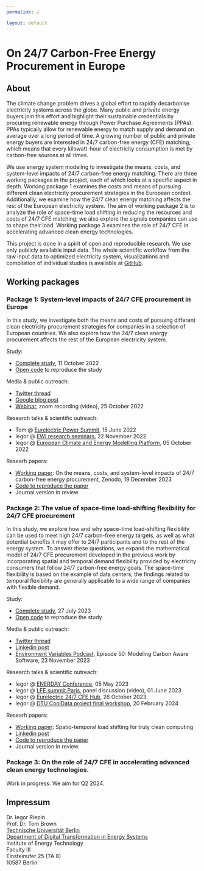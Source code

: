 ```yaml
---
permalink: /

layout: default
---
```


# On 24/7 Carbon-Free Energy Procurement in Europe

## About

The climate change problem drives a global effort to rapidly decarbonise electricity systems across the globe. Many public and private energy buyers join this effort and highlight their sustainable credentials by procuring renewable energy through Power Purchase Agreements (PPAs). PPAs typically allow for renewable energy to match supply and demand on average over a long period of time. A growing number of public and private energy buyers are interested in 24/7 carbon-free energy (CFE) matching, which means that every kilowatt-hour of electricity consumption is met by carbon-free sources at all times.

We use energy system modeling to investigate the means, costs, and system-level impacts of 24/7 carbon-free energy matching. There are three working packages in the project, each of which looks at a specific aspect in depth. Working package 1 examines the costs and means of pursuing different clean electricity procurement strategies in the European context. Additionally, we examine how the 24/7 clean energy matching affects the rest of the European electricity system. The aim of working package 2 is to analyze the role of space-time load shifting in reducing the resources and costs of 24/7 CFE matching; we also explore the signals companies can use to shape their load. Working package 3 examines the role of 24/7 CFE in accelerating advanced clean energy technologies.

This project is done in a spirit of open and reproducible research. We use only publicly available input data. The whole scientific workflow from the raw input data to optimized electricity system, visualizations and compilation of individual studies is available at [GitHub](https://github.com/PyPSA/247-cfe).


## Working packages

### Package 1: System-level impacts of 24/7 CFE procurement in Europe

In this study, we investigate both the means and costs of pursuing different clean electricity procurement strategies for companies in a selection of European countries. We also explore how the 24/7 clean energy procurement affects the rest of the European electricity system.

Study:

- [Complete study](https://zenodo.org/records/7180097), 11 October 2022 
- [Open code](https://zenodo.org/record/7181236) to reproduce the study

Media & public outreach:

- [Twitter thread](https://twitter.com/nworbmot/status/1579810935702982656)
- [Google blog post](https://blog.google/around-the-globe/google-europe/how-carbon-free-energy-around-the-clock-can-work/)
- [Webinar](https://youtu.be/oha2Jw2NVl8), zoom recording (video), 25 October 2022

Research talks & scientific outreach:

- Tom @ [Eurelectric Power Summit](https://nworbmot.org/energy/brown-eurelectric.pdf), 15 June 2022
- Iegor @ [EWI research seminars](https://www.dropbox.com/s/gigfxo8dbe1e3ge/IRiepin_EWI_247CFE_22112022.pdf?dl=0), 22 November 2022
- Iegor @ [European Climate and Energy Modelling Platform](https://drive.google.com/file/d/1h6hWTuE9RbsfVprHrJEGsC-qWsbR5lZ3/view?usp=sharing), 05 October 2022

Researh papers: 

- [Working paper](https://zenodo.org/records/10407830): On the means, costs, and system-level impacts of 24/7 carbon-free energy procurement, Zenodo, 19 December 2023
- [Code to reproduce the paper](https://github.com/Irieo/247-procurement-paper)
- Journal version in review.


### Package 2: The value of space-time load-shifting flexibility for 24/7 CFE procurement

In this study, we explore how and why space-time load-shifting flexibility can be used to meet high 24/7 carbon-free energy targets, as well as what potential benefits it may offer to 24/7 participants and to the rest of the energy system. To answer these questions, we expand the mathematical model of 24/7 CFE procurement developed in the previous work by incorporating spatial and temporal demand flexibility provided by electricity consumers that follow 24/7 carbon-free energy goals. The space-time flexibility is based on the example of data centers; the findings related to temporal flexibility are generally applicable to a wide range of companies with flexible demand.

Study:

- [Complete study](https://zenodo.org/record/8185849), 27 July 2023 
- [Open code](https://github.com/PyPSA/247-cfe/tree/v0.3) to reproduce the study

Media & public outreach:

- [Twitter thread](https://twitter.com/nworbmot/status/1684498432977670148)
- [Linkedin post](https://www.linkedin.com/feed/update/urn:li:activity:7090365044823076864/)
- [Environment Variables Podcast](https://podcast.greensoftware.foundation/e/1n2jvv3n-the-week-in-green-software-modeling-carbon-aware-software), Episode 50: Modeling Carbon Aware Software, 23 November 2023

Research talks & scientific outreach:

- Iegor @ [ENERDAY Conference](https://drive.google.com/file/d/1_1KRkvJ80OFw78b3pR7mNfqb_SIZz7-u/), 05 May 2023
- Iegor @ [LFE summit Paris](https://www.youtube.com/watch?v=yCILZ7Fe--g), panel discussion (video), 01 June 2023
- Iegor @ [Eurelectric 24/7 CFE Hub](https://drive.google.com/file/d/1MuAU3fNP0azio_lSSm5yrkmjhyD2X3YH/view?usp=sharing), 26 October 2023
- Iegor @ [DTU CoolData project final workshop](https://iriepin.com/uploads/CoolDataWorkshop_20240220.pdf), 20 February 2024

Researh papers: 

- [Working paper](https://zenodo.org/records/10869649): Spatio-temporal load shifting for truly clean computing
- [Linkedin post](https://www.linkedin.com/feed/update/urn:li:activity:7178318557603143680/)
- [Code to reproduce the paper](https://github.com/Irieo/space-time-optimization)
- Journal version in review.

### Package 3: On the role of 24/7 CFE in accelerating advanced clean energy technologies.

Work in progress. We aim for Q2 2024.


## Impressum

Dr. Iegor Riepin\
Prof. Dr. Tom Brown\
[Technische Universität Berlin](https://tu.berlin)\
[Department of Digital Transformation in Energy Systems](https://www.tu.berlin/en/ensys)\
Institute of Energy Technology\
Faculty III\
Einsteinufer 25 (TA 8)\
10587 Berlin
